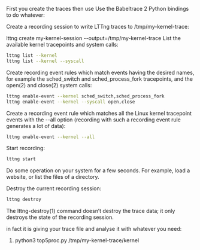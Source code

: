 First you create the traces then use Use the Babeltrace 2 Python bindings to do whatever: 

Create a recording session to write LTTng traces to /tmp/my-kernel-trace:

lttng create my-kernel-session --output=/tmp/my-kernel-trace
List the available kernel tracepoints and system calls:

```bash
lttng list --kernel
lttng list --kernel --syscall
```

Create recording event rules which match events having the desired names, for example the sched_switch and sched_process_fork tracepoints, and the open(2) and close(2) system calls:

```bash
lttng enable-event --kernel sched_switch,sched_process_fork
lttng enable-event --kernel --syscall open,close
```

Create a recording event rule which matches all the Linux kernel tracepoint events with the --all option (recording with such a recording event rule generates a lot of data):
```bash
lttng enable-event --kernel --all
```
Start recording:
```bash
lttng start
```
Do some operation on your system for a few seconds. For example, load a website, or list the files of a directory.

Destroy the current recording session:
```bash
lttng destroy

```
The lttng-destroy(1) command doesn’t destroy the trace data; it only destroys the state of the recording session.




in fact it is giving your trace file and analyse it with whatever you need:
1. python3 top5proc.py /tmp/my-kernel-trace/kernel
